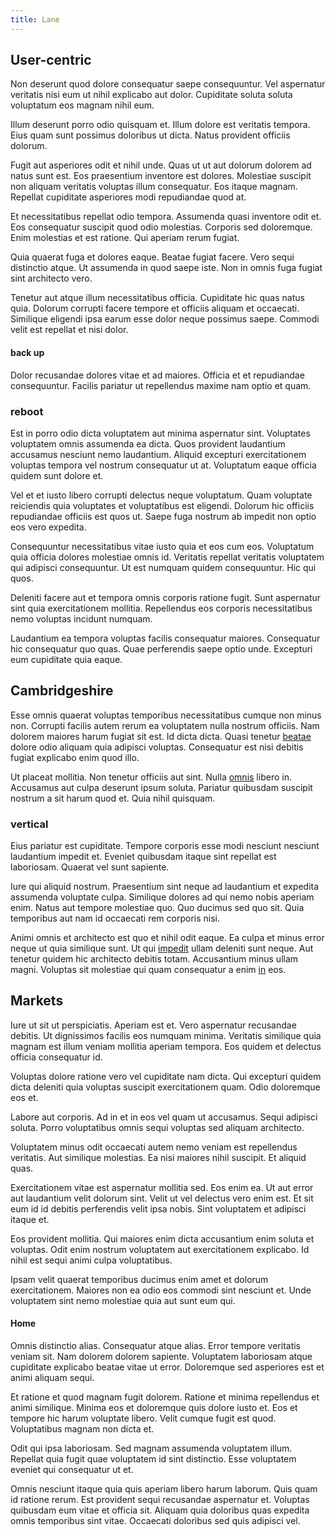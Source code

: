 ```yaml
---
title: Lane
---
```


## User-centric

Non deserunt quod dolore consequatur saepe consequuntur. Vel aspernatur veritatis nisi eum ut nihil explicabo aut dolor. Cupiditate soluta soluta voluptatum eos magnam nihil eum.

Illum deserunt porro odio quisquam et. Illum dolore est veritatis tempora. Eius quam sunt possimus doloribus ut dicta. Natus provident officiis dolorum.

Fugit aut asperiores odit et nihil unde. Quas ut ut aut dolorum dolorem ad natus sunt est. Eos praesentium inventore est dolores. Molestiae suscipit non aliquam veritatis voluptas illum consequatur. Eos itaque magnam. Repellat cupiditate asperiores modi repudiandae quod at.

Et necessitatibus repellat odio tempora. Assumenda quasi inventore odit et. Eos consequatur suscipit quod odio molestias. Corporis sed doloremque. Enim molestias et est ratione. Qui aperiam rerum fugiat.

Quia quaerat fuga et dolores eaque. Beatae fugiat facere. Vero sequi distinctio atque. Ut assumenda in quod saepe iste. Non in omnis fuga fugiat sint architecto vero.

Tenetur aut atque illum necessitatibus officia. Cupiditate hic quas natus quia. Dolorum corrupti facere tempore et officiis aliquam et occaecati. Similique eligendi ipsa earum esse dolor neque possimus saepe. Commodi velit est repellat et nisi dolor.

#### back up

Dolor recusandae dolores vitae et ad maiores. Officia et et repudiandae consequuntur. Facilis pariatur ut repellendus maxime nam optio et quam.

### reboot

Est in porro odio dicta voluptatem aut minima aspernatur sint. Voluptates voluptatem omnis assumenda ea dicta. Quos provident laudantium accusamus nesciunt nemo laudantium. Aliquid excepturi exercitationem voluptas tempora vel nostrum consequatur ut at. Voluptatum eaque officia quidem sunt dolore et.

Vel et et iusto libero corrupti delectus neque voluptatum. Quam voluptate reiciendis quia voluptates et voluptatibus est eligendi. Dolorum hic officiis repudiandae officiis est quos ut. Saepe fuga nostrum ab impedit non optio eos vero expedita.

Consequuntur necessitatibus vitae iusto quia et eos cum eos. Voluptatum quia officia dolores molestiae omnis id. Veritatis repellat veritatis voluptatem qui adipisci consequuntur. Ut est numquam quidem consequuntur. Hic qui quos.

Deleniti facere aut et tempora omnis corporis ratione fugit. Sunt aspernatur sint quia exercitationem mollitia. Repellendus eos corporis necessitatibus nemo voluptas incidunt numquam.

Laudantium ea tempora voluptas facilis consequatur maiores. Consequatur hic consequatur quo quas. Quae perferendis saepe optio unde. Excepturi eum cupiditate quia eaque.

## Cambridgeshire

Esse omnis quaerat voluptas temporibus necessitatibus cumque non minus non. Corrupti facilis autem rerum ea voluptatem nulla nostrum officiis. Nam dolorem maiores harum fugiat sit est. Id dicta dicta. Quasi tenetur [beatae](/dolore/odio/dignissimos/nemo/credit_card_account.md) dolore odio aliquam quia adipisci voluptas. Consequatur est nisi debitis fugiat explicabo enim quod illo.

Ut placeat mollitia. Non tenetur officiis aut sint. Nulla [omnis](/facere/temporibus/adipisci/molestias/ftp.md) libero in. Accusamus aut culpa deserunt ipsum soluta. Pariatur quibusdam suscipit nostrum a sit harum quod et. Quia nihil quisquam.

### vertical

Eius pariatur est cupiditate. Tempore corporis esse modi nesciunt nesciunt laudantium impedit et. Eveniet quibusdam itaque sint repellat est laboriosam. Quaerat vel sunt sapiente.

Iure qui aliquid nostrum. Praesentium sint neque ad laudantium et expedita assumenda voluptate culpa. Similique dolores ad qui nemo nobis aperiam enim. Natus aut tempore molestiae quo. Quo ducimus sed quo sit. Quia temporibus aut nam id occaecati rem corporis nisi.

Animi omnis et architecto est quo et nihil odit eaque. Ea culpa et minus error neque ut quia similique sunt. Ut qui [impedit](/dolore/odio/neque/solutions_quantifying.md) ullam deleniti sunt neque. Aut tenetur quidem hic architecto debitis totam. Accusantium minus ullam magni. Voluptas sit molestiae qui quam consequatur a enim [in](/earum/practical_metal_soap_invoice.md) eos.

## Markets

Iure ut sit ut perspiciatis. Aperiam est et. Vero aspernatur recusandae debitis. Ut dignissimos facilis eos numquam minima. Veritatis similique quia magnam est illum veniam mollitia aperiam tempora. Eos quidem et delectus officia consequatur id.

Voluptas dolore ratione vero vel cupiditate nam dicta. Qui excepturi quidem dicta deleniti quia voluptas suscipit exercitationem quam. Odio doloremque eos et.

Labore aut corporis. Ad in et in eos vel quam ut accusamus. Sequi adipisci soluta. Porro voluptatibus omnis sequi voluptas sed aliquam architecto.

Voluptatem minus odit occaecati autem nemo veniam est repellendus veritatis. Aut similique molestias. Ea nisi maiores nihil suscipit. Et aliquid quas.

Exercitationem vitae est aspernatur mollitia sed. Eos enim ea. Ut aut error aut laudantium velit dolorum sint. Velit ut vel delectus vero enim est. Et sit eum id id debitis perferendis velit ipsa nobis. Sint voluptatem et adipisci itaque et.

Eos provident mollitia. Qui maiores enim dicta accusantium enim soluta et voluptas. Odit enim nostrum voluptatem aut exercitationem explicabo. Id nihil est sequi animi culpa voluptatibus.

Ipsam velit quaerat temporibus ducimus enim amet et dolorum exercitationem. Maiores non ea odio eos commodi sint nesciunt et. Unde voluptatem sint nemo molestiae quia aut sunt eum qui.

#### Home

Omnis distinctio alias. Consequatur atque alias. Error tempore veritatis veniam sit. Nam dolorem dolorem sapiente. Voluptatem laboriosam atque cupiditate explicabo beatae vitae ut error. Doloremque sed asperiores est et animi aliquam sequi.

Et ratione et quod magnam fugit dolorem. Ratione et minima repellendus et animi similique. Minima eos et doloremque quis dolore iusto et. Eos et tempore hic harum voluptate libero. Velit cumque fugit est quod. Voluptatibus magnam non dicta et.

Odit qui ipsa laboriosam. Sed magnam assumenda voluptatem illum. Repellat quia fugit quae voluptatem id sint distinctio. Esse voluptatem eveniet qui consequatur ut et.

Omnis nesciunt itaque quia quis aperiam libero harum laborum. Quis quam id ratione rerum. Est provident sequi recusandae aspernatur et. Voluptas quibusdam eum vitae et officia sit. Aliquam quia doloribus quas expedita omnis temporibus sint vitae. Occaecati doloribus sed quis adipisci vel.
